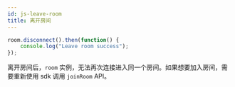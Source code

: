 ```yaml
---
id: js-leave-room
title: 离开房间
---
```


```typescript
room.disconnect().then(function() {
    console.log("Leave room success");
});
```

离开房间后，`room` 实例，无法再次连接进入同一个房间。如果想要加入房间，需要重新使用 sdk 调用 `joinRoom` API。